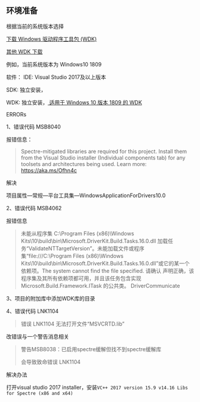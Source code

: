 ## 环境准备

根据当前的系统版本选择

[下载 Windows 驱动程序工具包 (WDK)](https://docs.microsoft.com/zh-cn/windows-hardware/drivers/download-the-wdk)

[其他 WDK 下载](https://docs.microsoft.com/zh-cn/windows-hardware/drivers/other-wdk-downloads)



例如，当前系统版本为 Windows10 1809

软件：
IDE: Visual Studio 2017及以上版本

SDK: 独立安装，

WDK:  独立安装，[ 适用于 Windows 10 版本 1809 的 WDK](https://go.microsoft.com/fwlink/?linkid=2026156)



ERRORs

1、错误代码 MSB8040

报错信息：

> Spectre-mitigated libraries are required for this project. Install them from the Visual Studio installer (Individual components tab) for any toolsets and architectures being used. Learn more: https://aka.ms/Ofhn4c

解决

项目属性—常规—平台工具集—WindowsApplicationForDrivers10.0



2、错误代码 MSB4062

报错信息

> 未能从程序集 C:\Program Files (x86)\Windows Kits\10\build\bin\Microsoft.DriverKit.Build.Tasks.16.0.dll 加载任务“ValidateNTTargetVersion”。未能加载文件或程序集“file:///C:\Program Files (x86)\Windows Kits\10\build\bin\Microsoft.DriverKit.Build.Tasks.16.0.dll”或它的某一个依赖项。The system cannot find the file specified. 请确认 <UsingTask> 声明正确，该程序集及其所有依赖项都可用，并且该任务包含实现 Microsoft.Build.Framework.ITask 的公共类。	DriverCommunicate	



3、项目的附加库中添加WDK库的目录

4、错误代码 LNK1104

> 错误 LNK1104 无法打开文件“MSVCRTD.lib”

改错误与一个警告消息相关

> 警告MSB8038：已启用spectre缓解但找不到spectre缓解库
>
> 会导致致命错误 LNK1104

解决办法

打开visual studio 2017 installer，安装`VC++ 2017 version 15.9 v14.16 Libs for Spectre (x86 and x64)`



